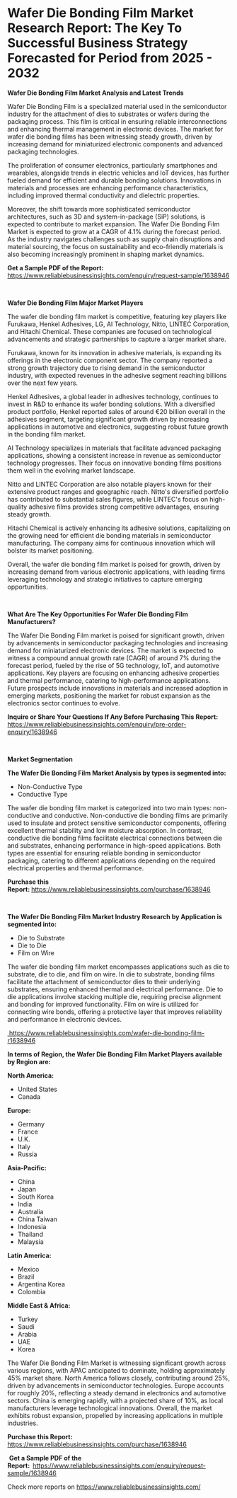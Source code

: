 <p><h1>Wafer Die Bonding Film Market Research Report: The Key To Successful Business Strategy Forecasted for Period from 2025 - 2032</h1></p><p><strong>Wafer Die Bonding Film Market Analysis and Latest Trends</strong></p>
<p><p>Wafer Die Bonding Film is a specialized material used in the semiconductor industry for the attachment of dies to substrates or wafers during the packaging process. This film is critical in ensuring reliable interconnections and enhancing thermal management in electronic devices. The market for wafer die bonding films has been witnessing steady growth, driven by increasing demand for miniaturized electronic components and advanced packaging technologies.</p><p>The proliferation of consumer electronics, particularly smartphones and wearables, alongside trends in electric vehicles and IoT devices, has further fueled demand for efficient and durable bonding solutions. Innovations in materials and processes are enhancing performance characteristics, including improved thermal conductivity and dielectric properties. </p><p>Moreover, the shift towards more sophisticated semiconductor architectures, such as 3D and system-in-package (SiP) solutions, is expected to contribute to market expansion. The Wafer Die Bonding Film Market is expected to grow at a CAGR of 4.1% during the forecast period. As the industry navigates challenges such as supply chain disruptions and material sourcing, the focus on sustainability and eco-friendly materials is also becoming increasingly prominent in shaping market dynamics.</p></p>
<p><strong>Get a Sample PDF of the Report:&nbsp;</strong> <a href="https://www.reliablebusinessinsights.com/enquiry/request-sample/1638946?utm_campaign=2317&utm_medium=2&utm_source=Github&utm_content=ia&utm_term=12022025&utm_id=wafer-die-bonding-film">https://www.reliablebusinessinsights.com/enquiry/request-sample/1638946</a></p>
<p>&nbsp;</p>
<p><strong>Wafer Die Bonding Film Major Market Players</strong></p>
<p><p>The wafer die bonding film market is competitive, featuring key players like Furukawa, Henkel Adhesives, LG, AI Technology, Nitto, LINTEC Corporation, and Hitachi Chemical. These companies are focused on technological advancements and strategic partnerships to capture a larger market share.</p><p>Furukawa, known for its innovation in adhesive materials, is expanding its offerings in the electronic component sector. The company reported a strong growth trajectory due to rising demand in the semiconductor industry, with expected revenues in the adhesive segment reaching billions over the next few years.</p><p>Henkel Adhesives, a global leader in adhesives technology, continues to invest in R&D to enhance its wafer bonding solutions. With a diversified product portfolio, Henkel reported sales of around €20 billion overall in the adhesives segment, targeting significant growth driven by increasing applications in automotive and electronics, suggesting robust future growth in the bonding film market.</p><p>AI Technology specializes in materials that facilitate advanced packaging applications, showing a consistent increase in revenue as semiconductor technology progresses. Their focus on innovative bonding films positions them well in the evolving market landscape.</p><p>Nitto and LINTEC Corporation are also notable players known for their extensive product ranges and geographic reach. Nitto's diversified portfolio has contributed to substantial sales figures, while LINTEC's focus on high-quality adhesive films provides strong competitive advantages, ensuring steady growth.</p><p>Hitachi Chemical is actively enhancing its adhesive solutions, capitalizing on the growing need for efficient die bonding materials in semiconductor manufacturing. The company aims for continuous innovation which will bolster its market positioning.</p><p>Overall, the wafer die bonding film market is poised for growth, driven by increasing demand from various electronic applications, with leading firms leveraging technology and strategic initiatives to capture emerging opportunities.</p></p>
<p>&nbsp;</p>
<p><strong>What Are The Key Opportunities For Wafer Die Bonding Film Manufacturers?</strong></p>
<p><p>The Wafer Die Bonding Film market is poised for significant growth, driven by advancements in semiconductor packaging technologies and increasing demand for miniaturized electronic devices. The market is expected to witness a compound annual growth rate (CAGR) of around 7% during the forecast period, fueled by the rise of 5G technology, IoT, and automotive applications. Key players are focusing on enhancing adhesive properties and thermal performance, catering to high-performance applications. Future prospects include innovations in materials and increased adoption in emerging markets, positioning the market for robust expansion as the electronics sector continues to evolve.</p></p>
<p><strong>Inquire or Share Your Questions If Any Before Purchasing This Report:</strong> <a href="https://www.reliablebusinessinsights.com/enquiry/pre-order-enquiry/1638946?utm_campaign=2317&utm_medium=2&utm_source=Github&utm_content=ia&utm_term=12022025&utm_id=wafer-die-bonding-film">https://www.reliablebusinessinsights.com/enquiry/pre-order-enquiry/1638946</a></p>
<p>&nbsp;</p>
<p><strong>Market Segmentation</strong></p>
<p><strong>The Wafer Die Bonding Film Market Analysis by types is segmented into:</strong></p>
<p><ul><li>Non-Conductive Type</li><li>Conductive Type</li></ul></p>
<p><p>The wafer die bonding film market is categorized into two main types: non-conductive and conductive. Non-conductive die bonding films are primarily used to insulate and protect sensitive semiconductor components, offering excellent thermal stability and low moisture absorption. In contrast, conductive die bonding films facilitate electrical connections between die and substrates, enhancing performance in high-speed applications. Both types are essential for ensuring reliable bonding in semiconductor packaging, catering to different applications depending on the required electrical properties and thermal performance.</p></p>
<p><strong>Purchase this Report:&nbsp;</strong><a href="https://www.reliablebusinessinsights.com/purchase/1638946?utm_campaign=2317&utm_medium=2&utm_source=Github&utm_content=ia&utm_term=12022025&utm_id=wafer-die-bonding-film">https://www.reliablebusinessinsights.com/purchase/1638946</a></p>
<p>&nbsp;</p>
<p><strong>The Wafer Die Bonding Film Market Industry Research by Application is segmented into:</strong></p>
<p><ul><li>Die to Substrate</li><li>Die to Die</li><li>Film on Wire</li></ul></p>
<p><p>The wafer die bonding film market encompasses applications such as die to substrate, die to die, and film on wire. In die to substrate, bonding films facilitate the attachment of semiconductor dies to their underlying substrates, ensuring enhanced thermal and electrical performance. Die to die applications involve stacking multiple die, requiring precise alignment and bonding for improved functionality. Film on wire is utilized for connecting wire bonds, offering a protective layer that improves reliability and performance in electronic devices.</p></p>
<p><a href="https://www.reliablebusinessinsights.com/wafer-die-bonding-film-r1638946?utm_campaign=2317&utm_medium=2&utm_source=Github&utm_content=ia&utm_term=12022025&utm_id=wafer-die-bonding-film">&nbsp;https://www.reliablebusinessinsights.com/wafer-die-bonding-film-r1638946</a></p>
<p><strong>In terms of Region, the Wafer Die Bonding Film Market Players available by Region are:</strong></p>
<p>
    <p> <strong> North America: </strong>
        <ul>
            <li>United States</li>
            <li>Canada</li>
        </ul>
        </p> 
    <p> <strong> Europe: </strong>
        <ul>
            <li>Germany</li>
            <li>France</li>
            <li>U.K.</li>
            <li>Italy</li>
            <li>Russia</li>
        </ul>
        </p> 
    <p> <strong> Asia-Pacific: </strong>
        <ul>
            <li>China</li>
            <li>Japan</li>
            <li>South Korea</li>
            <li>India</li>
            <li>Australia</li>
            <li>China Taiwan</li>
            <li>Indonesia</li>
            <li>Thailand</li>
            <li>Malaysia</li>
        </ul>
        </p> 
    <p> <strong> Latin America: </strong>
        <ul>
            <li>Mexico</li>
            <li>Brazil</li>
            <li>Argentina Korea</li>
            <li>Colombia</li>
        </ul>
        </p> 
    <p> <strong> Middle East & Africa: </strong>
        <ul>
            <li>Turkey</li>
            <li>Saudi</li>
            <li>Arabia</li>
            <li>UAE</li>
            <li>Korea</li>
        </ul>
    </p>
    </p>
<p><p>The Wafer Die Bonding Film Market is witnessing significant growth across various regions, with APAC anticipated to dominate, holding approximately 45% market share. North America follows closely, contributing around 25%, driven by advancements in semiconductor technologies. Europe accounts for roughly 20%, reflecting a steady demand in electronics and automotive sectors. China is emerging rapidly, with a projected share of 10%, as local manufacturers leverage technological innovations. Overall, the market exhibits robust expansion, propelled by increasing applications in multiple industries.</p></p>
<p><strong>Purchase this Report: </strong><a href="https://www.reliablebusinessinsights.com/purchase/1638946?utm_campaign=2317&utm_medium=2&utm_source=Github&utm_content=ia&utm_term=12022025&utm_id=wafer-die-bonding-film">https://www.reliablebusinessinsights.com/purchase/1638946</a></p>
<p>&nbsp;<strong>Get a Sample PDF of the Report:&nbsp;&nbsp;</strong><a href="https://www.reliablebusinessinsights.com/enquiry/request-sample/1638946?utm_campaign=2317&utm_medium=2&utm_source=Github&utm_content=ia&utm_term=12022025&utm_id=wafer-die-bonding-film">https://www.reliablebusinessinsights.com/enquiry/request-sample/1638946</a></p>
<p><strong></strong></p>
<p>Check more reports on <a href="https://www.reliablebusinessinsights.com/?utm_campaign=2317&utm_medium=2&utm_source=Github&utm_content=ia&utm_term=12022025&utm_id=wafer-die-bonding-film">https://www.reliablebusinessinsights.com/</a></p>